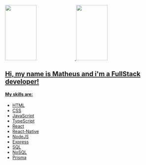<div>
  <a href="https://github.com/matheusalecksander">
  <img height="180em" width="45%" src="https://github-readme-stats.vercel.app/api?username=matheusalecksander&show_icons=true&theme=radical&include_all_commits=true&count_private=true"/>
  <img height="180em" width="45%" src="https://github-readme-stats.vercel.app/api/top-langs/?username=matheusalecksander&layout=compact&langs_count=7&theme=radical"/>
</div>
  
## Hi, my name is Matheus and i'm a FullStack developer! 

#### My skills are: 
  <ul>
    <li>HTML</li>
    <li>CSS</li>
    <li>JavaScript</li>
    <li>TypeScript</li>
    <li>React</li>
    <li>React-Native</li>
    <li>NodeJS</li>
    <li>Express</li>
    <li>SQL</li>
    <li>NoSQL</li>
    <li>Prisma</li>
  </ul>
  
